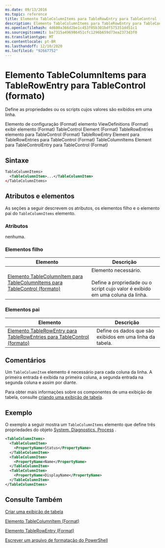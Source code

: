```yaml
---
ms.date: 09/13/2016
ms.topic: reference
title: Elemento TableColumnItems para TableRowEntry para TableControl (formato)
description: Elemento TableColumnItems para TableRowEntry para TableControl (formato)
ms.openlocfilehash: 4d600a366d2be1c453f05b301bdf575351dd51c1
ms.sourcegitcommit: ba7315a496986451cfc1296b659d73ea2373d3f0
ms.translationtype: MT
ms.contentlocale: pt-BR
ms.lasthandoff: 12/10/2020
ms.locfileid: "92667752"
---
```

# <a name="tablecolumnitems-element-for-tablerowentry-for-tablecontrol-format"></a>Elemento TableColumnItems para TableRowEntry para TableControl (formato)

Define as propriedades ou os scripts cujos valores são exibidos em uma linha.

Elemento de configuração (Format) elemento ViewDefinitions (Format) exibir elemento (Format) TableControl Element (Format) TableRowEntries elemento para TableControl (Format) TableRowEntry Element para TableRowEntries para TableControl (Format) TableColumnItems Element para TableControlEntry para TableControl (Format)

## <a name="syntax"></a>Sintaxe

```xml
TableColumnItems>
  <TableColumnItem>...</TableColumnItem>
</TableColumnItems>
```

## <a name="attributes-and-elements"></a>Atributos e elementos

As seções a seguir descrevem os atributos, os elementos filho e o elemento pai do `TableColumnItems` elemento.

### <a name="attributes"></a>Atributos

nenhuma.

### <a name="child-elements"></a>Elementos filho

|Elemento|Descrição|
|-------------|-----------------|
|[Elemento TableColumnItem para TableColumnItems para TableControl (formato)](./tablecolumnitem-element-for-tablecolumnitems-for-tablecontrol-format.md)|Elemento necessário.<br /><br /> Define a propriedade ou o script cujo valor é exibido em uma coluna da linha.|

### <a name="parent-elements"></a>Elementos pai

|Elemento|Descrição|
|-------------|-----------------|
|[Elemento TableRowEntry para TableRowEntries para TableControl (formato)](./tablerowentry-element-for-tablerowentries-for-tablecontrol-format.md)|Define os dados que são exibidos em uma linha da tabela.|

## <a name="remarks"></a>Comentários

Um `TableColumnItem` elemento é necessário para cada coluna da linha. A primeira entrada é exibida na primeira coluna, a segunda entrada na segunda coluna e assim por diante.

Para obter mais informações sobre os componentes de uma exibição de tabela, consulte [criando uma exibição de tabela](./creating-a-table-view.md).

## <a name="example"></a>Exemplo

O exemplo a seguir mostra um `TableColumnItems` elemento que define três propriedades do objeto [System. Diagnostics. Process](/dotnet/api/System.Diagnostics.Process) .

```xml
<TableColumnItems>
  <TableColumnItem>
    <PropertyName>Status</PropertyName>
  </TableColumnItem>
  <TableColumnItem>
    <PropertyName>Name</PropertyName>
  </TableColumnItem>
  <TableColumnItem>
    <PropertyName>DisplayName</PropertyName>
  </TableColumnItem>
</TableColumnItems>

```

## <a name="see-also"></a>Consulte Também

[Criar uma exibição de tabela](./creating-a-table-view.md)

[Elemento TableColumnItem (Format)](./tablecolumnitem-element-for-tablecolumnitems-for-tablecontrol-format.md)

[Elemento TableRowEntry (Format)](./tablerowentry-element-for-tablerowentries-for-tablecontrol-format.md)

[Escrever um arquivo de formatação do PowerShell](./writing-a-powershell-formatting-file.md)
